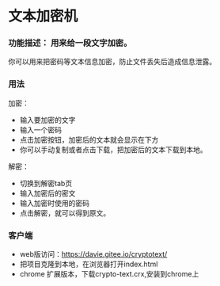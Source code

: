 # 文本加密机

### 功能描述： 用来给一段文字加密。

你可以用来把密码等文本信息加密，防止文件丢失后造成信息泄露。

### 用法

加密：
* 输入要加密的文字
* 输入一个密码
* 点击加密按钮，加密后的文本就会显示在下方
* 你可以手动复制或者点击下载，把加密后的文本下载到本地。

解密：
* 切换到解密tab页
* 输入加密后的密文
* 输入加密时使用的密码
* 点击解密，就可以得到原文。

### 客户端
* web版访问：https://davie.gitee.io/cryptotext/
* 把项目克隆到本地，在浏览器打开index.html
* chrome 扩展版本，下载crypto-text.crx,安装到chrome上